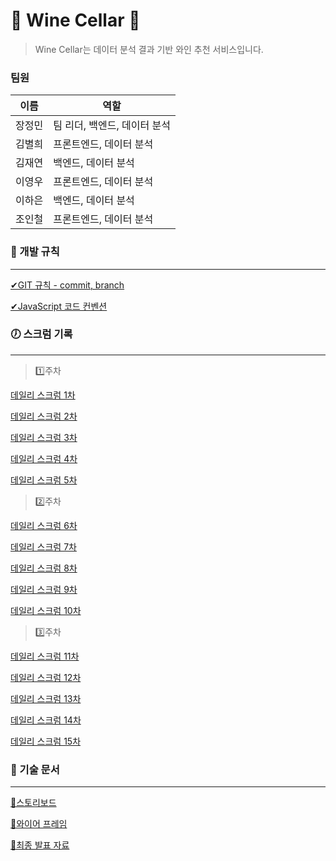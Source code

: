 # 🍷 Wine Cellar 🍷

> Wine Cellar는 데이터 분석 결과 기반 와인 추천 서비스입니다.

### 팀원

| 이름   | 역할                         |
| ------ | ---------------------------- |
| 장정민 | 팀 리더, 백엔드, 데이터 분석 |
| 김별희 | 프론트엔드, 데이터 분석      |
| 김재연 | 백엔드, 데이터 분석          |
| 이영우 | 프론트엔드, 데이터 분석      |
| 이하은 | 백엔드, 데이터 분석          |
| 조인철 | 프론트엔드, 데이터 분석      |

### 🏁 개발 규칙

---

[✔GIT 규칙 - commit, branch](https://capable-puma-504.notion.site/GIT-commit-branch-2056d8bd6fb64b5fa02a85f24fa3fbec)

[✔JavaScript 코드 컨벤션](https://capable-puma-504.notion.site/JavaScript-c4296ab1cf834f5bbb70acb4a4d1f048)

### 🕖 스크럼 기록

---

> 1️⃣주차

[데일리 스크럼 1차](https://kdt-gitlab.elice.io/ai_track/class_04/data_project/team5/data_project_Team5/-/wikis/%EC%8A%A4%ED%81%AC%EB%9F%BC_0419)

[데일리 스크럼 2차](https://kdt-gitlab.elice.io/ai_track/class_04/data_project/team5/data_project_Team5/-/wikis/%EC%8A%A4%ED%81%AC%EB%9F%BC_0420)

[데일리 스크럼 3차](https://kdt-gitlab.elice.io/ai_track/class_04/data_project/team5/data_project_Team5/-/wikis/%EC%8A%A4%ED%81%AC%EB%9F%BC_0421)

[데일리 스크럼 4차](https://kdt-gitlab.elice.io/ai_track/class_04/data_project/team5/data_project_Team5/-/wikis/%EC%8A%A4%ED%81%AC%EB%9F%BC_0422)

[데일리 스크럼 5차](https://kdt-gitlab.elice.io/ai_track/class_04/data_project/team5/data_project_Team5/-/wikis/%EC%8A%A4%ED%81%AC%EB%9F%BC_0423)

> 2️⃣주차

[데일리 스크럼 6차](https://kdt-gitlab.elice.io/ai_track/class_04/data_project/team5/data_project_Team5/-/wikis/%EC%8A%A4%ED%81%AC%EB%9F%BC_0426)

[데일리 스크럼 7차](https://kdt-gitlab.elice.io/ai_track/class_04/data_project/team5/data_project_Team5/-/wikis/%EC%8A%A4%ED%81%AC%EB%9F%BC_0427)

[데일리 스크럼 8차](https://kdt-gitlab.elice.io/ai_track/class_04/data_project/team5/data_project_Team5/-/wikis/%EC%8A%A4%ED%81%AC%EB%9F%BC_0428)

[데일리 스크럼 9차](https://kdt-gitlab.elice.io/ai_track/class_04/data_project/team5/data_project_Team5/-/wikis/%EC%8A%A4%ED%81%AC%EB%9F%BC_0429)

[데일리 스크럼 10차](https://kdt-gitlab.elice.io/ai_track/class_04/data_project/team5/data_project_Team5/-/wikis/%EC%8A%A4%ED%81%AC%EB%9F%BC_0430)

> 3️⃣주차

[데일리 스크럼 11차](https://kdt-gitlab.elice.io/ai_track/class_04/data_project/team5/data_project_Team5/-/wikis/%EC%8A%A4%ED%81%AC%EB%9F%BC_0503)

[데일리 스크럼 12차](https://kdt-gitlab.elice.io/ai_track/class_04/data_project/team5/data_project_Team5/-/wikis/%EC%8A%A4%ED%81%AC%EB%9F%BC_0504)

[데일리 스크럼 13차](https://kdt-gitlab.elice.io/ai_track/class_04/data_project/team5/data_project_Team5/-/wikis/%EC%8A%A4%ED%81%AC%EB%9F%BC_0505)

[데일리 스크럼 14차](https://kdt-gitlab.elice.io/ai_track/class_04/data_project/team5/data_project_Team5/-/wikis/%EC%8A%A4%ED%81%AC%EB%9F%BC_0506)

[데일리 스크럼 15차](https://kdt-gitlab.elice.io/ai_track/class_04/data_project/team5/data_project_Team5/-/wikis/%EC%8A%A4%ED%81%AC%EB%9F%BC_0507)

### 🏁 기술 문서

---

[🔎스토리보드](https://capable-puma-504.notion.site/f824521c062c435ca750216dc32aa3f3)

[🔎와이어 프레임](https://www.figma.com/file/JJqacPQU6LkRLPXXzR1Ocx/%EC%97%98%EB%A6%AC%EC%8A%A4-2%EC%B0%A8-%ED%94%84%EB%A1%9C%EC%A0%9D%ED%8A%B8?node-id=27%3A11)

[🔎최종 발표 자료](https://capable-puma-504.notion.site/21d96e891cbb4bf0893602943e094221)
